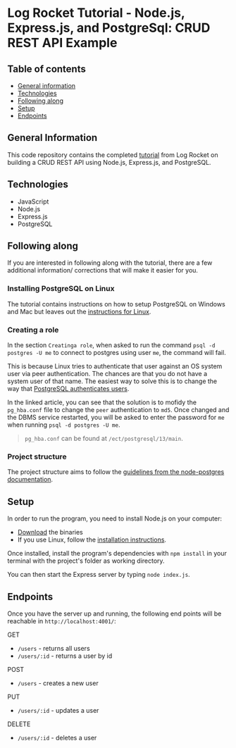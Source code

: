 # Log Rocket Tutorial - Node.js, Express.js, and PostgreSql: CRUD REST API Example
## Table of contents
* [General information](#general-information)
* [Technologies](#technologies)
* [Following along](#following-along)
* [Setup](#setup)
* [Endpoints](#endpoints)

## General Information
This code repository contains the completed [tutorial](https://blog.logrocket.com/nodejs-expressjs-postgresql-crud-rest-api-example/) from Log Rocket on building a CRUD REST API using Node.js, Express.js, and PostgreSQL.

## Technologies
* JavaScript
* Node.js
* Express.js
* PostgreSQL

## Following along
If you are interested in following along with the tutorial, there are a few additional information/ corrections that will make it easier for you.

### Installing PostgreSQL on Linux
The tutorial contains instructions on how to setup PostgreSQL on Windows and Mac but leaves out the [instructions for Linux](https://www.postgresql.org/download/linux/#generic). 

### Creating a role
In the section `Creatinga role`, when asked to run the command `psql -d postgres -U me` to connect to postgres using user `me`, the command will fail. 

This is because Linux tries to authenticate that user against an OS system user via peer authentication. The chances are that you do not have a system user of that name. The easiest way to solve this is to change the way that [PostgreSQL authenticates users](https://gist.github.com/AtulKsol/4470d377b448e56468baef85af7fd614).

In the linked article, you can see that the solution is to mofidy the `pg_hba.conf` file to change the `peer` authentication to `md5`. Once changed and the DBMS service restarted, you will be asked to enter the password for `me` when running `psql -d postgres -U me`.

> `pg_hba.conf` can be found at `/ect/postgresql/13/main`. 

### Project structure
The project structure aims to follow the [guidelines from the node-postgres documentation](https://node-postgres.com/guides/async-express).

## Setup
In order to run the program, you need to install Node.js on your computer:
* [Download](https://nodejs.org/en/download/) the binaries
* If you use Linux, follow the [installation instructions](https://github.com/nodejs/help/wiki/Installation#how-to-install-nodejs-via-binary-archive-on-linux).

Once installed, install the program's dependencies with `npm install` in your terminal with the project's folder as working directory.

You can then start the Express server by typing `node index.js`.

## Endpoints
Once you have the server up and running, the following end points will be reachable in `http://localhost:4001/`:

GET
* `/users` - returns all users
* `/users/:id` - returns a user by id

POST
* `/users` - creates a new user

PUT
* `/users/:id` - updates a user

DELETE
* `/users/:id` - deletes a user

